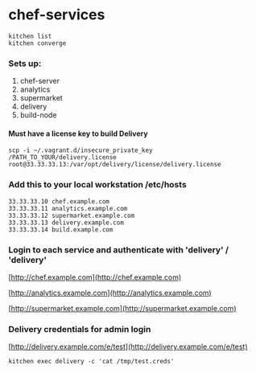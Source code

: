 # chef-services

```
kitchen list
kitchen converge
```
### Sets up:

1. chef-server
2. analytics
3. supermarket
4. delivery
5. build-node

#### Must have a license key to build Delivery
`scp -i ~/.vagrant.d/insecure_private_key /PATH_TO_YOUR/delivery.license root@33.33.33.13:/var/opt/delivery/license/delivery.license`

### Add this to your local workstation /etc/hosts

```
33.33.33.10 chef.example.com
33.33.33.11 analytics.example.com
33.33.33.12 supermarket.example.com
33.33.33.13 delivery.example.com
33.33.33.14 build.example.com
```

### Login to each service and authenticate with 'delivery' / 'delivery'

[http://chef.example.com](http://chef.example.com)

[http://analytics.example.com](http://analytics.example.com)

[http://supermarket.example.com](http://supermarket.example.com)

### Delivery credentials for admin login

[http://delivery.example.com/e/test](http://delivery.example.com/e/test)

`kitchen exec delivery -c 'cat /tmp/test.creds'`
